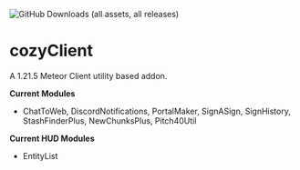 ![GitHub Downloads (all assets, all releases)](https://img.shields.io/github/downloads/CoziSoftware/cozyClient/total)
# cozyClient
A 1.21.5 Meteor Client utility based addon.


**Current Modules** 
- ChatToWeb, DiscordNotifications, PortalMaker, SignASign, SignHistory, StashFinderPlus, NewChunksPlus, Pitch40Util

**Current HUD Modules**
- EntityList

